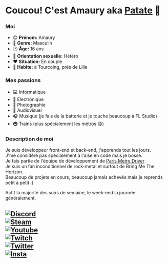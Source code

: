 # Coucou! C'est Amaury aka [Patate](https://m.youtube.com/c/LaPatateDouce) 👋

### Moi

- 😊 **Prénom:** Amaury
- 👨 **Genre:** Masculin
- 🕑 **Âge:** 16 ans
- 🤩 **Orientation sexuelle:** Hétéro
- ❤ **Situation:** En couple 
- 📍 **Habite:** à Tourcoing, près de Lille

### Mes passions

- 💻 Informatique
- 🚨 Electronique
- 📸 Photographie
- 🎥 Audiovisuel
- 🎧 Musique (je fais de la batterie et je touche beaucoup à FL Studio)
- 🚇 Trains (plus spécialement les métros 😋)

### Description de moi
Je suis développeur front-end et back-end, j'apprends tout les jours. <br>
J'me considère pas spécialement à l'aise en code mais je bosse. <br>
Je fais partie de l'équipe de développement de [Paris Metro Driver](https://pmdapp.fr) <br>
Je suis un fan inconditionnel de rock-metal et surtout de Bring Me The Horizon. <br>
Beaucoup de projets en cours, beaucoup jamais achevés mais je reprends petit à petit :)

Actif la majorité des soirs de semaine, le week-end la journée généralement.

[![Discord](https://media.discordapp.net/attachments/720936894208278528/1039971641746280521/discord.png)](https://discord.gg/pmd) <br>
[![Steam](https://media.discordapp.net/attachments/720936894208278528/1039971642547384330/steam.png)](https://steamcommunity.com/id/antheus59200/) <br>
[![Youtube](https://media.discordapp.net/attachments/720936894208278528/1039971643621126277/youtube.png)](https://www.youtube.com/c/LaPatateDouce/about) <br>
[![Twitch](https://media.discordapp.net/attachments/720936894208278528/1039971642924879982/twitch.png)](https://www.twitch.tv/la_patate_douce_exe) <br>
[![Twitter](https://media.discordapp.net/attachments/720936894208278528/1039971643235237978/twitter.png)](https://twitter.com/P4tateDouce_) <br>
[![Insta](https://media.discordapp.net/attachments/720936894208278528/1039971642123747328/instagram.png)](https://www.instagram.com/la_patate_douce_exe/) <br>
---
